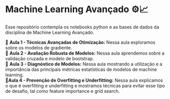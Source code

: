 # Machine Learning Avançado ⚙️📈

Esse repositório contempla os notebooks python e as bases de dados da disciplina de Machine Learning Avançado.

📌 **Aula 1 - Técnicas Avançadas de Otimização:** Nessa aula exploramos sobre os modelos de gradiente.    	   
📌 **Aula 2 - Avaliação Robusta de Modelos:** Nessa aula aprendemos sobre a validação cruzada e modelo de bootstrap.    	   
📌 **Aula 3 - Diagnóstico de Modelos:** Nessa aula mostrando a utilização e a importância das principais métricas estatísticas de modelos de machine learning.     	   
📌**Aula 4 - Prevenção de Overfitting e Underfitting:** Nessa aula explicamos o que é overfitting e underfitting e mostramos técnicas para evitar esse tipo de desafio, tal como feature importance e 
grid search.
